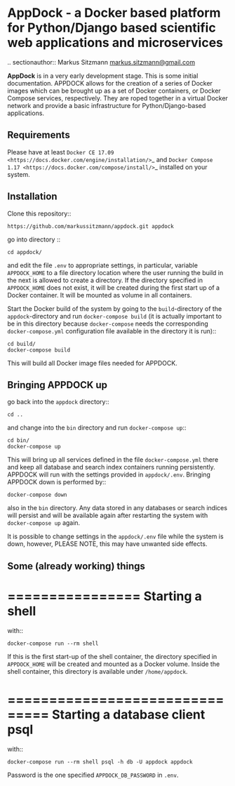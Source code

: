 AppDock - a Docker based platform for Python/Django based scientific web applications and microservices
=======================================================================================================

.. sectionauthor:: Markus Sitzmann <markus.sitzmann@gmail.com>

**AppDock** is in a very early development stage. This is some initial documentation. APPDOCK allows for the creation of a series of
Docker images which can be brought up as a set of Docker containers, or Docker Compose services, respectively. They are roped together
in a virtual Docker network and provide a basic infrastructure for Python/Django-based applications.

Requirements
------------

Please have at least `Docker CE 17.09 <https://docs.docker.com/engine/installation/>`_ and `Docker Compose 1.17 <https://docs.docker.com/compose/install/>`_ installed on your system.


Installation
------------

Clone this repository::

    https://github.com/markussitzmann/appdock.git appdock

go into directory ::

    cd appdock/

and edit the file ``.env`` to appropriate settings, in particular, variable ``APPDOCK_HOME`` to a file directory location where the user
running the build in the next is allowed to create a directory. If the directory specified in ``APPDOCK_HOME`` does not exist, it will be
created during the first start up of a Docker container. It will be mounted as volume in all containers.

Start the Docker build of the system by going to the ``build``-directory of the ``appdock``-directory and run ``docker-compose build`` (it is
actually important to be in this directory because ``docker-compose`` needs the corresponding ``docker-compose.yml`` configuration file available in the
directory it is run)::

    cd build/
    docker-compose build

This will build all Docker image files needed for APPDOCK.


Bringing APPDOCK up
-------------------

go back into the ``appdock`` directory::

    cd ..

and change into the ``bin`` directory and run ``docker-compose up``::

    cd bin/
    docker-compose up

This will bring up all services defined in the file ``docker-compose.yml`` there and keep all database and search index containers running persistently.
APPDOCK will run with the settings provided in ``appdock/.env``. Bringing APPDOCK down is performed by::

    docker-compose down

also in the ``bin`` directory. Any data stored in any databases or search indices will persist and will be available again after restarting the system
with ``docker-compose up`` again.

It is possible to change settings in the ``appdock/.env`` file while the system is down, however, PLEASE NOTE, this may have unwanted side effects.

Some (already working) things
-----------------------------

================
Starting a shell
================

with::

    docker-compose run --rm shell

If this is the first start-up of the shell container, the directory specified in ``APPDOCK_HOME`` will be created and mounted as a Docker volume.
Inside the shell container, this directory is available under ``/home/appdock``.


===============================
Starting a database client psql
===============================

with::

    docker-compose run --rm shell psql -h db -U appdock appdock

Password is the one specified ``APPDOCK_DB_PASSWORD`` in ``.env``.
